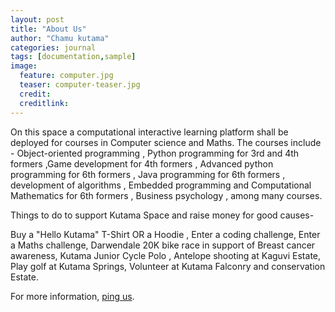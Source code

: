 ```yaml
---
layout: post
title: "About Us"
author: "Chamu kutama"
categories: journal
tags: [documentation,sample]
image:
  feature: computer.jpg
  teaser: computer-teaser.jpg
  credit:
  creditlink:
---
```


On this space a computational interactive learning platform shall be deployed for courses in Computer science and Maths. The courses include - Object-oriented programming , Python programming for 3rd and 4th formers ,Game development for 4th formers , Advanced python programming for 6th formers , Java programming for 6th formers , development of algorithms , Embedded programming and Computational Mathematics for 6th formers , Business psychology , among many courses.

Things to do to support Kutama Space and raise money for good causes-

Buy a "Hello Kutama" T-Shirt OR a Hoodie , 
Enter a coding challenge,
Enter a Maths challenge,
Darwendale 20K bike race in support of Breast cancer awareness,
Kutama Junior Cycle Polo , 
Antelope shooting at Kaguvi Estate,
Play golf at Kutama Springs,
Volunteer at Kutama Falconry and conservation Estate.

For more information, [ping us](https://twitter.com/KutamaCodeclan).
